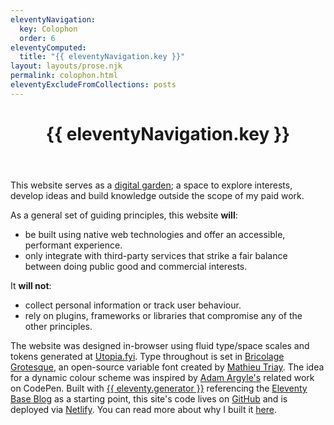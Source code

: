 ```yaml
---
eleventyNavigation:
  key: Colophon
  order: 6
eleventyComputed:
  title: "{{ eleventyNavigation.key }}"
layout: layouts/prose.njk
permalink: colophon.html
eleventyExcludeFromCollections: posts
---
```

<header class="main-header">
  <h1>{{ eleventyNavigation.key }}</h1>
</header>

This website serves as a [digital garden](https://maggieappleton.com/garden-history/); a space to explore interests, develop ideas and build knowledge outside the scope of my paid work.

As a general set of guiding principles, this website __will__:

- be built using native web technologies and offer an accessible, performant experience.
- only integrate with third-party services that strike a fair balance between doing public good and commercial interests.

It __will not__:

- collect personal information or track user behaviour.
- rely on plugins, frameworks or libraries that compromise any of the other principles.

The website was designed in-browser using fluid type/space scales and tokens generated at [Utopia.fyi](https://utopia.fyi). Type throughout is set in [Bricolage Grotesque](https://ateliertriay.github.io/bricolage), an open-source variable font created by [Mathieu Triay](https://www.mathieutriay.com). The idea for a dynamic colour scheme was inspired by [Adam Argyle's](https://codepen.io/argyleink) related work on CodePen. Built with [{{ eleventy.generator }}](https://www.11ty.dev/) referencing the [Eleventy Base Blog](https://github.com/11ty/eleventy-base-blog) as a starting point, this site's code lives on [GitHub](https://github.com/damianwalsh/damianwalsh.github.io) and is deployed via [Netlify](https://www.netlify.com). You can read more about why I built it [here](/posts/cultivating-a-digital-garden).
